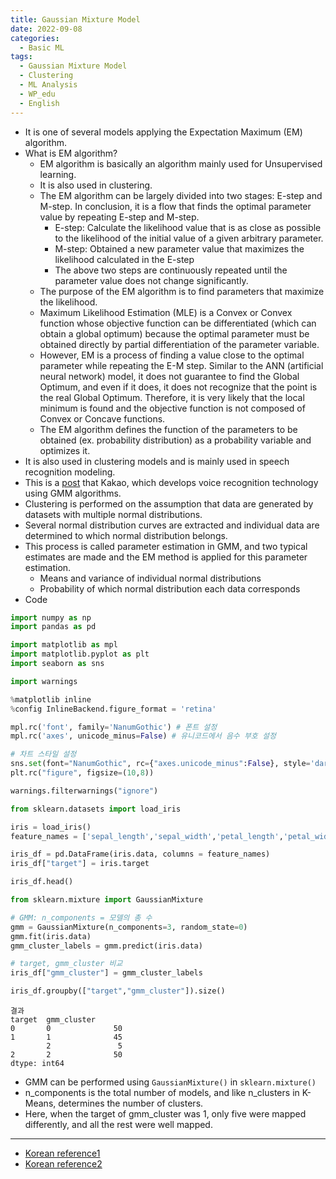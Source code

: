 ```yaml
---
title: Gaussian Mixture Model
date: 2022-09-08
categories:
  - Basic ML
tags: 
  - Gaussian Mixture Model
  - Clustering
  - ML Analysis
  - WP_edu
  - English
---
```


- It is one of several models applying the Expectation Maximum (EM) algorithm.
- What is EM algorithm?
    - EM algorithm is basically an algorithm mainly used for Unsupervised learning.
    - It is also used in clustering.
    - The EM algorithm can be largely divided into two stages: E-step and M-step. In conclusion, it is a flow that finds the optimal parameter value by repeating E-step and M-step.
        - E-step: Calculate the likelihood value that is as close as possible to the likelihood of the initial value of a given arbitrary parameter.
        - M-step: Obtained a new parameter value that maximizes the likelihood calculated in the E-step
        - The above two steps are continuously repeated until the parameter value does not change significantly.
    - The purpose of the EM algorithm is to find parameters that maximize the likelihood.
    - Maximum Likelihood Estimation (MLE) is a Convex or Convex function whose objective function can be differentiated (which can obtain a global optimum) because the optimal parameter must be obtained directly by partial differentiation of the parameter variable.
    - However, EM is a process of finding a value close to the optimal parameter while repeating the E-M step. Similar to the ANN (artificial neural network) model, it does not guarantee to find the Global Optimum, and even if it does, it does not recognize that the point is the real Global Optimum. Therefore, it is very likely that the local minimum is found and the objective function is not composed of Convex or Concave functions.
    - The EM algorithm defines the function of the parameters to be obtained (ex. probability distribution) as a probability variable and optimizes it.
- It is also used in clustering models and is mainly used in speech recognition modeling.
- This is a [post](https://brunch.co.kr/@kakao-it/105) that Kakao, which develops voice recognition technology using GMM algorithms.
- Clustering is performed on the assumption that data are generated by datasets with multiple normal distributions.
- Several normal distribution curves are extracted and individual data are determined to which normal distribution belongs.
- This process is called parameter estimation in GMM, and two typical estimates are made and the EM method is applied for this parameter estimation.
    - Means and variance of individual normal distributions
    - Probability of which normal distribution each data corresponds
- Code

```python
import numpy as np
import pandas as pd

import matplotlib as mpl
import matplotlib.pyplot as plt
import seaborn as sns

import warnings

%matplotlib inline
%config InlineBackend.figure_format = 'retina'

mpl.rc('font', family='NanumGothic') # 폰트 설정
mpl.rc('axes', unicode_minus=False) # 유니코드에서 음수 부호 설정

# 차트 스타일 설정
sns.set(font="NanumGothic", rc={"axes.unicode_minus":False}, style='darkgrid')
plt.rc("figure", figsize=(10,8))

warnings.filterwarnings("ignore")

from sklearn.datasets import load_iris

iris = load_iris()
feature_names = ['sepal_length','sepal_width','petal_length','petal_width']

iris_df = pd.DataFrame(iris.data, columns = feature_names)
iris_df["target"] = iris.target

iris_df.head()
```

```python
from sklearn.mixture import GaussianMixture

# GMM: n_components = 모델의 총 수
gmm = GaussianMixture(n_components=3, random_state=0)
gmm.fit(iris.data)
gmm_cluster_labels = gmm.predict(iris.data)

# target, gmm_cluster 비교
iris_df["gmm_cluster"] = gmm_cluster_labels

iris_df.groupby(["target","gmm_cluster"]).size()
```

```
결과
target  gmm_cluster
0       0              50
1       1              45
        2               5
2       2              50
dtype: int64
```

- GMM can be performed using `GaussianMixture()` in `sklearn.mixture()`
- n_components is the total number of models, and like n_clusters in K-Means, determines the number of clusters.
- Here, when the target of gmm_cluster was 1, only five were mapped differently, and all the rest were well mapped.
---

- [Korean reference1](https://techblog-history-younghunjo1.tistory.com/88)
- [Korean reference2](https://romg2.github.io/mlguide/19_%EB%A8%B8%EC%8B%A0%EB%9F%AC%EB%8B%9D-%EC%99%84%EB%B2%BD%EA%B0%80%EC%9D%B4%EB%93%9C-07.-%EA%B5%B0%EC%A7%91%ED%99%94-GMM/)